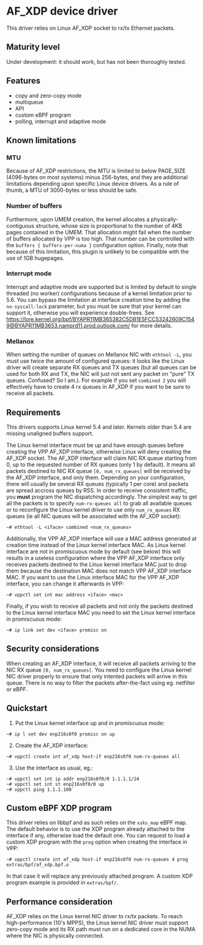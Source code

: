 AF_XDP device driver
====================

This driver relies on Linux AF_XDP socket to rx/tx Ethernet packets.

## Maturity level
Under development: it should work, but has not been thoroughly tested.

## Features
 - copy and zero-copy mode
 - multiqueue
 - API
 - custom eBPF program
 - polling, interrupt and adaptive mode

## Known limitations

### MTU
Because of AF_XDP restrictions, the MTU is limited to below PAGE_SIZE
(4096-bytes on most systems) minus 256-bytes, and they are additional
limitations depending upon specific Linux device drivers.
As a rule of thumb, a MTU of 3000-bytes or less should be safe.

### Number of buffers
Furthermore, upon UMEM creation, the kernel allocates a
physically-contiguous structure, whose size is proportional to the number
of 4KB pages contained in the UMEM. That allocation might fail when
the number of buffers allocated by VPP is too high. That number can be
controlled with the `buffers { buffers-per-numa }` configuration option.
Finally, note that because of this limitation, this plugin is unlikely
to be compatible with the use of 1GB hugepages.

### Interrupt mode
Interrupt and adaptive mode are supported but is limited by default to single
threaded (no worker) configurations because of a kernel limitation prior to
5.6. You can bypass the limitation at interface creation time by adding the
`no-syscall-lock` parameter, but you must be sure that your kernel can
support it, otherwise you will experience double-frees.
See
https://lore.kernel.org/bpf/BYAPR11MB365382C5DB1E5FCC53242609C1549@BYAPR11MB3653.namprd11.prod.outlook.com/
for more details.

### Mellanox
When setting the number of queues on Mellanox NIC with `ethtool -L`, you must
use twice the amount of configured queues: it looks like the Linux driver will
create separate RX queues and TX queues (but all queues can be used for both
RX and TX, the NIC will just not sent any packet on "pure" TX queues.
Confused? So I am.). For example if you set `combined 2` you will effectively
have to create 4 rx queues in AF_XDP if you want to be sure to receive all
packets.

## Requirements
This drivers supports Linux kernel 5.4 and later. Kernels older than 5.4 are
missing unaligned buffers support.

The Linux kernel interface must be up and have enough queues before
creating the VPP AF_XDP interface, otherwise Linux will deny creating
the AF_XDP socket.
The AF_XDP interface will claim NIC RX queue starting from 0, up to the
requested number of RX queues (only 1 by default). It means all packets
destined to NIC RX queue `[0, num_rx_queues[` will be received by the
AF_XDP interface, and only them. Depending on your configuration, there
will usually be several RX queues (typically 1 per core) and packets are
spread accross queues by RSS. In order to receive consistent traffic,
you **must** program the NIC dispatching accordingly. The simplest way
to get all the packets is to specify `num-rx-queues all` to grab all
available queues or to reconfigure the Linux kernel driver to use only
`num_rx_queues` RX queues (ie all NIC queues will be associated with
the AF_XDP socket):
```
~# ethtool -L <iface> combined <num_rx_queues>
```
Additionally, the VPP AF_XDP interface will use a MAC address generated at
creation time instead of the Linux kernel interface MAC. As Linux kernel
interface are not in promiscuous mode by default (see below) this will
results in a useless configuration where the VPP AF_XDP interface only
receives packets destined to the Linux kernel interface MAC just to drop
them because the destination MAC does not match VPP AF_XDP interface MAC.
If you want to use the Linux interface MAC for the VPP AF_XDP interface,
you can change it afterwards in VPP:
```
~# vppctl set int mac address <iface> <mac>
```
Finally, if you wish to receive all packets and not only the packets
destined to the Linux kernel interface MAC you need to set the Linux
kernel interface in promiscuous mode:
```
~# ip link set dev <iface> promisc on
```

## Security considerations
When creating an AF_XDP interface, it will receive all packets arriving
to the NIC RX queue `[0, num_rx_queues[`. You need to configure the Linux
kernel NIC driver properly to ensure that only intented packets will
arrive in this queue. There is no way to filter the packets after-the-fact
using eg. netfilter or eBPF.

## Quickstart
1. Put the Linux kernel interface up and in promiscuous mode:
```
~# ip l set dev enp216s0f0 promisc on up
```
2. Create the AF_XDP interface:
```
~# vppctl create int af_xdp host-if enp216s0f0 num-rx-queues all
```
3. Use the interface as usual, eg.:
```
~# vppctl set int ip addr enp216s0f0/0 1.1.1.1/24
~# vppctl set int st enp216s0f0/0 up
~# vppctl ping 1.1.1.100`
```

## Custom eBPF XDP program
This driver relies on libbpf and as such relies on the `xsks_map` eBPF
map.  The default behavior is to use the XDP program already attached
to the interface if any, otherwise load the default one.
You can request to load a custom XDP program with the `prog` option when
creating the interface in VPP:
```
~# vppctl create int af_xdp host-if enp216s0f0 num-rx-queues 4 prog extras/bpf/af_xdp.bpf.o
```
In that case it will replace any previously attached program.  A custom
XDP program example is provided in `extras/bpf/`.

## Performance consideration
AF_XDP relies on the Linux kernel NIC driver to rx/tx packets. To reach
high-performance (10's MPPS), the Linux kernel NIC driver must support
zero-copy mode and its RX path must run on a dedicated core in the NUMA
where the NIC is physically connected.
